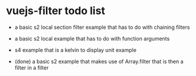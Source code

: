 # vuejs-filter todo list

* a basic s2 local section filter example that has to do with chaining filters
* a basic s2 local example that has to do with function arguments

* s4 example that is a kelvin to display unit example


* (done) a basic s2 example that makes use of Array.filter that is then a filter in a filter